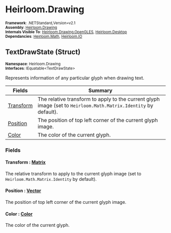 # Heirloom.Drawing

<small>**Framework**: .NETStandard,Version=v2.1</small>  
<small>**Assembly**: [Heirloom.Drawing](../Heirloom.Drawing/Heirloom.Drawing.md)</small>  
<small>**Internals Visible To**: [Heirloom.Drawing.OpenGLES](../Heirloom.Drawing.OpenGLES/Heirloom.Drawing.OpenGLES.md), [Heirloom.Desktop](../Heirloom.Desktop/Heirloom.Desktop.md)</small>  
<small>**Dependancies**: [Heirloom.Math](../Heirloom.Math/Heirloom.Math.md), [Heirloom.IO](../Heirloom.IO/Heirloom.IO.md)</small>  

## TextDrawState (Struct)
<small>**Namespace**: Heirloom.Drawing</sub></small>  
<small>**Interfaces**: IEquatable\<TextDrawState></small>  

Represents information of any particular glyph when drawing text.

| Fields                    | Summary                                                                                                         |
|---------------------------|-----------------------------------------------------------------------------------------------------------------|
| [Transform](#TRA97DF3302) | The relative transform to apply to the current glyph image (set to `Heirloom.Math.Matrix.Identity` by default). |
| [Position](#POSF46C3C91)  | The position of top left corner of the current glyph image.                                                     |
| [Color](#COLD1229651)     | The color of the current glyph.                                                                                 |

### Fields

#### <a name="TRA97DF3302"></a>Transform : [Matrix](../Heirloom.Math/Heirloom.Math.Matrix.md)

The relative transform to apply to the current glyph image (set to `Heirloom.Math.Matrix.Identity` by default).

#### <a name="POSF46C3C91"></a>Position : [Vector](../Heirloom.Math/Heirloom.Math.Vector.md)

The position of top left corner of the current glyph image.

#### <a name="COLD1229651"></a>Color : [Color](Heirloom.Drawing.Color.md)

The color of the current glyph.

